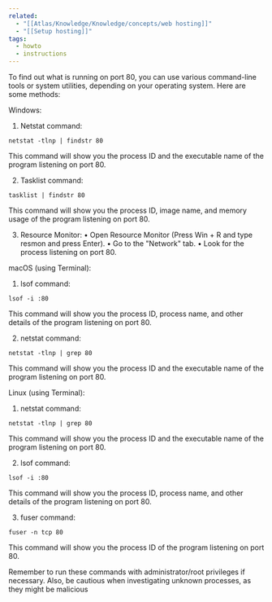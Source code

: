 ```yaml
---
related:
  - "[[Atlas/Knowledge/Knowledge/concepts/web hosting]]"
  - "[[Setup hosting]]"
tags:
  - howto
  - instructions
---
```

  To find out what is running on port 80, you can use various command-line tools
  or
  system utilities, depending on your operating system. Here are some methods:

  Windows:

  1. Netstat command:

    netstat -tlnp | findstr 80

  This command will show you the process ID and the executable name of the program
  listening on port 80.

  2. Tasklist command:

    tasklist | findstr 80

  This command will show you the process ID, image name, and memory usage of the
  program listening on port 80.

  3. Resource Monitor:
    • Open Resource Monitor (Press  Win + R  and type  resmon  and press Enter).
    • Go to the "Network" tab.
    • Look for the process listening on port 80.


  macOS (using Terminal):

  1. lsof command:

    lsof -i :80

  This command will show you the process ID, process name, and other details of
  the program listening on port 80.

  2. netstat command:

    netstat -tlnp | grep 80

  This command will show you the process ID and the executable name of the program
  listening on port 80.

  Linux (using Terminal):

  1. netstat command:

    netstat -tlnp | grep 80

  This command will show you the process ID and the executable name of the program
  listening on port 80.

  2. lsof command:

    lsof -i :80

  This command will show you the process ID, process name, and other details of
  the program listening on port 80.

  3. fuser command:

    fuser -n tcp 80

  This command will show you the process ID of the program listening on port 80.

  Remember to run these commands with administrator/root privileges if necessary.
  Also, be cautious when investigating unknown processes, as they might be
  malicious